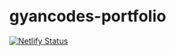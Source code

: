 # gyancodes-portfolio


[![Netlify Status](https://api.netlify.com/api/v1/badges/799d0c39-6de8-4e1c-8739-06ba55e36474/deploy-status)](https://app.netlify.com/sites/gyancodes/deploys)
